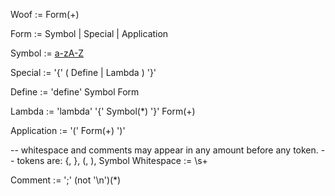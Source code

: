 Woof         :=   Form(+)

Form         :=   Symbol  |  Special  |  Application

Symbol       :=  [a-zA-Z](+)

Special      :=  '{'  ( Define  |  Lambda )  '}'

Define       :=  'define'  Symbol  Form

Lambda       :=  'lambda'  '{'  Symbol(*)  '}'  Form(+)

Application  :=  '('  Form(+)  ')'

-- whitespace and comments may appear in any amount before any token.
--   tokens are:  {, }, (, ), Symbol
Whitespace   :=  \s+

Comment      :=  ';'  (not '\n')(*)
